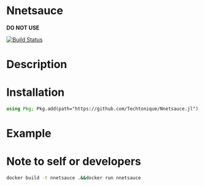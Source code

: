# Nnetsauce

**DO NOT USE**

[![Build Status](https://github.com/Techtonique/Nnetsauce.jl/actions/workflows/CI.yml/badge.svg?branch=main)](https://github.com/Techtonique/Nnetsauce.jl/actions/workflows/CI.yml?query=branch%3Amain)

# Description

# Installation

```julia
using Pkg; Pkg.add(path="https://github.com/Techtonique/Nnetsauce.jl")
```

# Example


# Note to self or developers 

```bash
docker build -t nnetsauce .&&docker run nnetsauce
```
